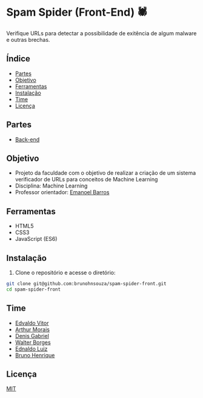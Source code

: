 # Spam Spider (Front-End) 🕷️

Verifique URLs para detectar a possibilidade de exitência de algum malware e outras brechas.



## Índice

- [Partes](##partes)
- [Objetivo](##objetivo)
- [Ferramentas](##ferramentas)
- [Instalação](##instalação)
- [Time](##time)
- [Licença](##licença)

## Partes

- [Back-end](https://github.com/EdnaldoLuiz/spam-spider-back)

## Objetivo

- Projeto da faculdade com o objetivo de realizar a criação de um sistema verificador de URLs para conceitos de Machine Learning
- Disciplina: Machine Learning 
- Professor orientador: [Emanoel Barros](https://br.linkedin.com/in/emanoelbarros)

## Ferramentas

- HTML5
- CSS3
- JavaScript (ES6)

## Instalação

1. Clone o repositório e acesse o diretório:

```bash
git clone git@github.com:brunohnsouza/spam-spider-front.git
cd spam-spider-front
```

## Time

- [Edvaldo Vitor](https://github.com/edvaldovitor250)
- [Arthur Morais](https://github.com/arthur-morais/)
- [Denis Gabriel](https://github.com/DenisGabriel017)
- [Walter Borges](https://github.com/wabpe)
- [Ednaldo Luiz](https://github.com/EdnaldoLuiz)
- [Bruno Henrique](https://github.com/brunohnsouza)

## Licença

[MIT](https://choosealicense.com/licenses/mit/)
